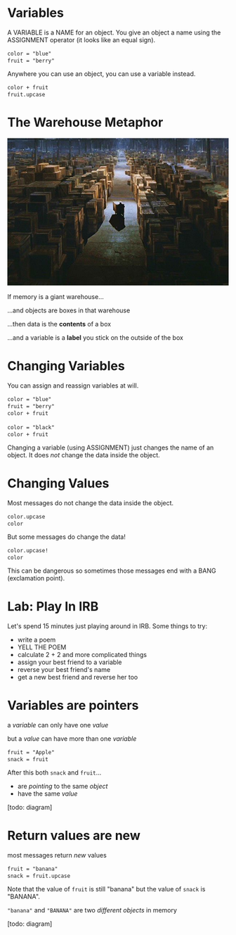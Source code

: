 # Variables

A VARIABLE is a NAME for an object. You give an object a name using the ASSIGNMENT operator (it looks like an equal sign).

    color = "blue"
    fruit = "berry"

Anywhere you can use an object, you can use a variable instead.

    color + fruit
    fruit.upcase
    
# The Warehouse Metaphor

![Warehouse from Raiders of the Lost Ark](warehouse.jpg)

If memory is a giant warehouse...

...and objects are boxes in that warehouse

...then data is the **contents** of a box

...and a variable is a **label** you stick on the outside of the box

# Changing Variables

You can assign and reassign variables at will.

    color = "blue"
    fruit = "berry"
    color + fruit
    
    color = "black"
    color + fruit
    
Changing a variable (using ASSIGNMENT) just changes the name of an object. It does *not* change the data inside the object.

# Changing Values

Most messages do not change the data inside the object.

    color.upcase
    color

But some messages do change the data!
    
    color.upcase!
    color

This can be dangerous so sometimes those messages end with a BANG (exclamation point).

# Lab: Play In IRB

Let's spend 15 minutes just playing around in IRB. Some things to try:

* write a poem
* YELL THE POEM
* calculate 2 + 2 and more complicated things
* assign your best friend to a variable
* reverse your best friend's name
* get a new best friend and reverse her too

# Variables are pointers

a *variable* can only have one *value*

but a *value* can have more than one *variable* 

    fruit = "Apple"
    snack = fruit

After this both `snack` and `fruit`...
  * are *pointing* to the same *object*
  * have the same *value*

[todo: diagram]

# Return values are new

most messages return *new* values

    fruit = "banana"
    snack = fruit.upcase

Note that the value of `fruit` is still "banana" but the value of `snack` is "BANANA".

`"banana"` and `"BANANA"` are two *different objects* in memory

[todo: diagram]




